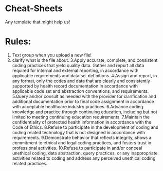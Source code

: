# Cheat-Sheets
Any template that might help us!

# Rules:
1. Text group when you upload a new file!
2. clarify what is the file about.
3.Apply accurate, complete, and consistent coding practices that yield quality data.
Gather and report all data required for internal and external reporting, in accordance with applicable requirements and data set definitions.
4.Assign and report, in any format, only the codes and data that are clearly and consistently supported by health record documentation in accordance with applicable code set and abstraction conventions, and requirements.
5.Query and/or consult as needed with the provider for clarification and additional documentation prior to final code assignment in accordance with acceptable healthcare industry practices.
6.Advance coding knowledge and practice through continuing education, including but not limited to meeting continuing education requirements.
7.Maintain the confidentiality of protected health information in accordance with the Code of Ethics.
8.Refuse to participate in the development of coding and coding related technology that is not designed in accordance with requirements.
9.Demonstrate behavior that reflects integrity, shows a commitment to ethical and legal coding practices, and fosters trust in professional activities.
10.Refuse to participate in and/or conceal unethical coding, data abstraction, query practices, or any inappropriate activities related to coding and address any perceived unethical coding related practices.
